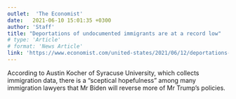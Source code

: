 ```yaml
---
outlet:  'The Economist'
date:   2021-06-10 15:01:35 +0300
author: 'Staff'
title: "Deportations of undocumented immigrants are at a record low"
# type: 'Article'
# format: 'News Article'
link: 'https://www.economist.com/united-states/2021/06/12/deportations-of-undocumented-immigrants-are-at-a-record-low'
---
```

According to Austin Kocher of Syracuse University, which collects immigration data, there is a “sceptical hopefulness” among many immigration lawyers that Mr Biden will reverse more of Mr Trump’s policies.